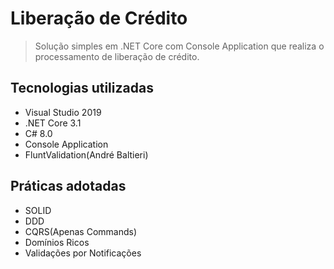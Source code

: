# Liberação de Crédito 
> Solução simples em .NET Core com Console Application que realiza o processamento de liberação de crédito.

## Tecnologias utilizadas
* Visual Studio 2019
* .NET Core 3.1
* C# 8.0
* Console Application
* FluntValidation(André Baltieri)

## Práticas adotadas
* SOLID
* DDD
* CQRS(Apenas Commands)
* Domínios Ricos
* Validações por Notificações